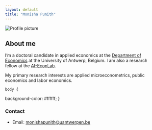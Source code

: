 ```yaml
---
layout: default
title: "Monisha Punith"
---
```


<div class="intro-container">
    <img src="assets/mona.jpg" style="max-width: 300px; height: auto;" alt="Profile picture">

  <div class="bio-content">
    <h2>About me</h2>
    <p>
      I’m a doctoral candidate in applied economics at the <a href="https://www.uantwerpen.be/en/staff/monisha-punith_24540/" target="_blank">Department of Economics</a> at the University of Antwerp, Belgium. I am also a research fellow at the <a href="https://www.ai-econlab.com/people" target="_blank">AI-EconLab</a>. 

My primary research interests are applied microeconometrics, public economics and labor economics.

    body {
  background-color: #ffffff;
}

 </p>
    <h3>Contact</h3>
    <ul class="contact-info">
      <li>Email: <a href="mailto:monisha.punith@uantwerpen.be">monishapunith@uantwerpen.be</a></li>
    </ul>
  </div>
</div>

